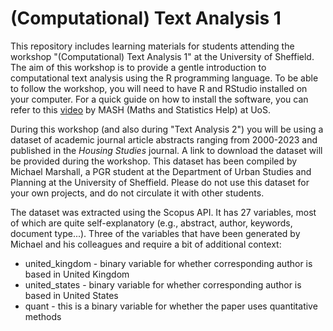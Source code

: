 # (Computational) Text Analysis 1

This repository includes learning materials for students attending the workshop "(Computational) Text Analysis 1" at the University of Sheffield. The aim of this workshop is to provide a gentle introduction to computational text analysis using the R programming language. To be able to follow the workshop, you will need to have R and RStudio installed on your computer. For a quick guide on how to install the software, you can refer to this [video](https://www.sheffield.ac.uk/mash/stats-resources/r#) by MASH (Maths and Statistics Help) at UoS. 



During this workshop (and also during "Text Analysis 2") you will be using a dataset of academic journal article abstracts ranging from 2000-2023 and published in the _Housing Studies_ journal. A link to download the dataset will be provided during the workshop. This dataset has been compiled by Michael Marshall, a PGR student at the Department of Urban Studies and Planning at the University of Sheffield. Please do not use this dataset for your own projects, and do not circulate it with other students.

The dataset was extracted using the Scopus API. It has 27 variables, most of which are quite self-explanatory (e.g., abstract, author, keywords, document type...). Three of the variables that have been generated by Michael and his colleagues and require a bit of additional context:

- united_kingdom - binary variable for whether corresponding author is based in United Kingdom
- united_states - binary variable for whether corresponding author is based in United States
- quant - this is a binary variable for whether the paper uses quantitative methods
